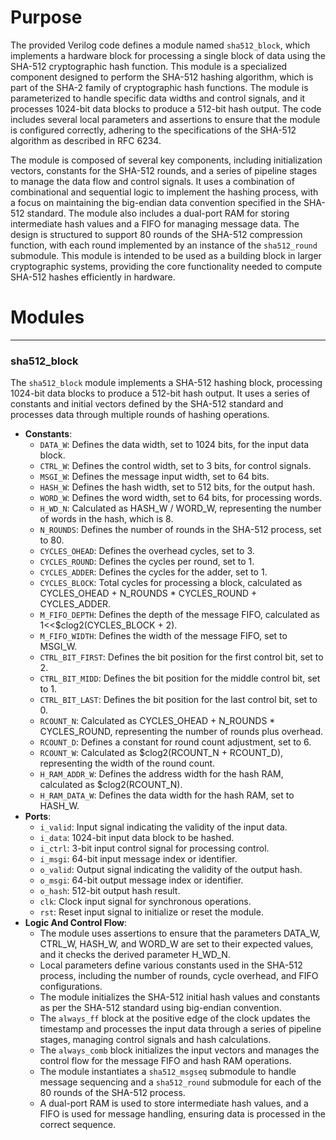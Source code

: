 # Purpose
The provided Verilog code defines a module named `sha512_block`, which implements a hardware block for processing a single block of data using the SHA-512 cryptographic hash function. This module is a specialized component designed to perform the SHA-512 hashing algorithm, which is part of the SHA-2 family of cryptographic hash functions. The module is parameterized to handle specific data widths and control signals, and it processes 1024-bit data blocks to produce a 512-bit hash output. The code includes several local parameters and assertions to ensure that the module is configured correctly, adhering to the specifications of the SHA-512 algorithm as described in RFC 6234.

The module is composed of several key components, including initialization vectors, constants for the SHA-512 rounds, and a series of pipeline stages to manage the data flow and control signals. It uses a combination of combinational and sequential logic to implement the hashing process, with a focus on maintaining the big-endian data convention specified in the SHA-512 standard. The module also includes a dual-port RAM for storing intermediate hash values and a FIFO for managing message data. The design is structured to support 80 rounds of the SHA-512 compression function, with each round implemented by an instance of the `sha512_round` submodule. This module is intended to be used as a building block in larger cryptographic systems, providing the core functionality needed to compute SHA-512 hashes efficiently in hardware.
# Modules

---
### sha512\_block
The `sha512_block` module implements a SHA-512 hashing block, processing 1024-bit data blocks to produce a 512-bit hash output. It uses a series of constants and initial vectors defined by the SHA-512 standard and processes data through multiple rounds of hashing operations.
- **Constants**:
    - `DATA_W`: Defines the data width, set to 1024 bits, for the input data block.
    - `CTRL_W`: Defines the control width, set to 3 bits, for control signals.
    - `MSGI_W`: Defines the message input width, set to 64 bits.
    - `HASH_W`: Defines the hash width, set to 512 bits, for the output hash.
    - `WORD_W`: Defines the word width, set to 64 bits, for processing words.
    - `H_WD_N`: Calculated as HASH_W / WORD_W, representing the number of words in the hash, which is 8.
    - `N_ROUNDS`: Defines the number of rounds in the SHA-512 process, set to 80.
    - `CYCLES_OHEAD`: Defines the overhead cycles, set to 3.
    - `CYCLES_ROUND`: Defines the cycles per round, set to 1.
    - `CYCLES_ADDER`: Defines the cycles for the adder, set to 1.
    - `CYCLES_BLOCK`: Total cycles for processing a block, calculated as CYCLES_OHEAD + N_ROUNDS * CYCLES_ROUND + CYCLES_ADDER.
    - `M_FIFO_DEPTH`: Defines the depth of the message FIFO, calculated as 1<<$clog2(CYCLES_BLOCK + 2).
    - `M_FIFO_WIDTH`: Defines the width of the message FIFO, set to MSGI_W.
    - `CTRL_BIT_FIRST`: Defines the bit position for the first control bit, set to 2.
    - `CTRL_BIT_MIDD`: Defines the bit position for the middle control bit, set to 1.
    - `CTRL_BIT_LAST`: Defines the bit position for the last control bit, set to 0.
    - `RCOUNT_N`: Calculated as CYCLES_OHEAD + N_ROUNDS * CYCLES_ROUND, representing the number of rounds plus overhead.
    - `RCOUNT_D`: Defines a constant for round count adjustment, set to 6.
    - `RCOUNT_W`: Calculated as $clog2(RCOUNT_N + RCOUNT_D), representing the width of the round count.
    - `H_RAM_ADDR_W`: Defines the address width for the hash RAM, calculated as $clog2(RCOUNT_N).
    - `H_RAM_DATA_W`: Defines the data width for the hash RAM, set to HASH_W.
- **Ports**:
    - `i_valid`: Input signal indicating the validity of the input data.
    - `i_data`: 1024-bit input data block to be hashed.
    - `i_ctrl`: 3-bit input control signal for processing control.
    - `i_msgi`: 64-bit input message index or identifier.
    - `o_valid`: Output signal indicating the validity of the output hash.
    - `o_msgi`: 64-bit output message index or identifier.
    - `o_hash`: 512-bit output hash result.
    - `clk`: Clock input signal for synchronous operations.
    - `rst`: Reset input signal to initialize or reset the module.
- **Logic And Control Flow**:
    - The module uses assertions to ensure that the parameters DATA_W, CTRL_W, HASH_W, and WORD_W are set to their expected values, and it checks the derived parameter H_WD_N.
    - Local parameters define various constants used in the SHA-512 process, including the number of rounds, cycle overhead, and FIFO configurations.
    - The module initializes the SHA-512 initial hash values and constants as per the SHA-512 standard using big-endian convention.
    - The `always_ff` block at the positive edge of the clock updates the timestamp and processes the input data through a series of pipeline stages, managing control signals and hash calculations.
    - The `always_comb` block initializes the input vectors and manages the control flow for the message FIFO and hash RAM operations.
    - The module instantiates a `sha512_msgseq` submodule to handle message sequencing and a `sha512_round` submodule for each of the 80 rounds of the SHA-512 process.
    - A dual-port RAM is used to store intermediate hash values, and a FIFO is used for message handling, ensuring data is processed in the correct sequence.


